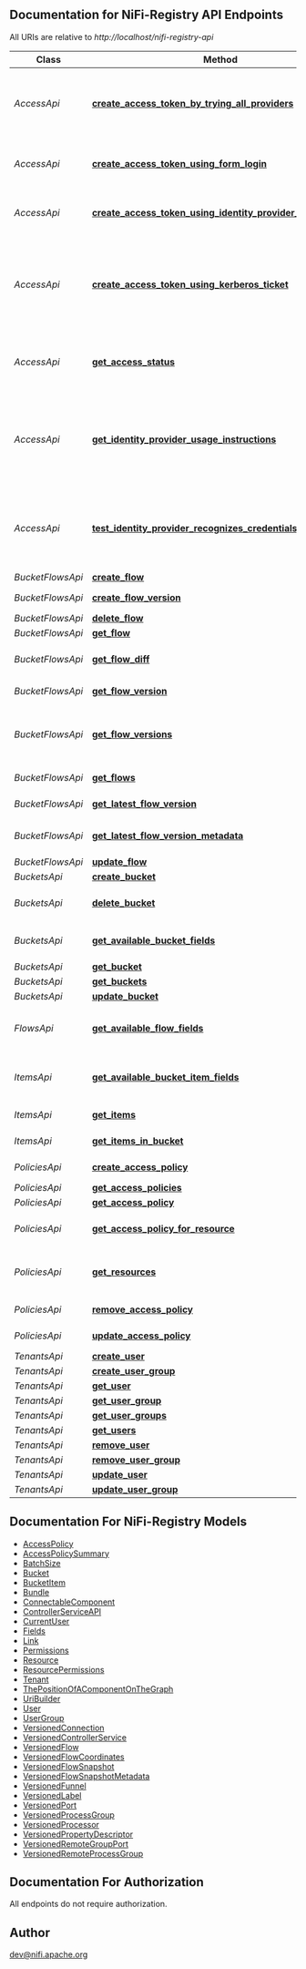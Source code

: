 ## Documentation for NiFi-Registry API Endpoints

All URIs are relative to *http://localhost/nifi-registry-api*

Class | Method | HTTP request | Description
------------ | ------------- | ------------- | -------------
*AccessApi* | [**create_access_token_by_trying_all_providers**](registry-docs/AccessApi.md#create_access_token_by_trying_all_providers) | **POST** /access/token | Creates a token for accessing the REST API via auto-detected method of verifying client identity claim credentials
*AccessApi* | [**create_access_token_using_form_login**](registry-docs/AccessApi.md#create_access_token_using_form_login) | **POST** /access/token/login | Creates a token for accessing the REST API via username/password
*AccessApi* | [**create_access_token_using_identity_provider_credentials**](registry-docs/AccessApi.md#create_access_token_using_identity_provider_credentials) | **POST** /access/token/identity-provider | Creates a token for accessing the REST API via a custom identity provider.
*AccessApi* | [**create_access_token_using_kerberos_ticket**](registry-docs/AccessApi.md#create_access_token_using_kerberos_ticket) | **POST** /access/token/kerberos | Creates a token for accessing the REST API via Kerberos Service Tickets or SPNEGO Tokens (which includes Kerberos Service Tickets)
*AccessApi* | [**get_access_status**](registry-docs/AccessApi.md#get_access_status) | **GET** /access | Returns the current client&#39;s authenticated identity and permissions to top-level resources
*AccessApi* | [**get_identity_provider_usage_instructions**](registry-docs/AccessApi.md#get_identity_provider_usage_instructions) | **GET** /access/token/identity-provider/usage | Provides a description of how the currently configured identity provider expects credentials to be passed to POST /access/token/identity-provider
*AccessApi* | [**test_identity_provider_recognizes_credentials_format**](registry-docs/AccessApi.md#test_identity_provider_recognizes_credentials_format) | **POST** /access/token/identity-provider/test | Tests the format of the credentials against this identity provider without preforming authentication on the credentials to validate them.
*BucketFlowsApi* | [**create_flow**](registry-docs/BucketFlowsApi.md#create_flow) | **POST** /buckets/{bucketId}/flows | Creates a flow
*BucketFlowsApi* | [**create_flow_version**](registry-docs/BucketFlowsApi.md#create_flow_version) | **POST** /buckets/{bucketId}/flows/{flowId}/versions | Creates the next version of a flow
*BucketFlowsApi* | [**delete_flow**](registry-docs/BucketFlowsApi.md#delete_flow) | **DELETE** /buckets/{bucketId}/flows/{flowId} | Deletes a flow.
*BucketFlowsApi* | [**get_flow**](registry-docs/BucketFlowsApi.md#get_flow) | **GET** /buckets/{bucketId}/flows/{flowId} | Gets a flow
*BucketFlowsApi* | [**get_flow_diff**](registry-docs/BucketFlowsApi.md#get_flow_diff) | **GET** /buckets/{bucketId}/flows/{flowId}/diff/{versionA}/{versionB} | Returns a list of differences between 2 versions of a flow
*BucketFlowsApi* | [**get_flow_version**](registry-docs/BucketFlowsApi.md#get_flow_version) | **GET** /buckets/{bucketId}/flows/{flowId}/versions/{versionNumber} | Gets the given version of a flow
*BucketFlowsApi* | [**get_flow_versions**](registry-docs/BucketFlowsApi.md#get_flow_versions) | **GET** /buckets/{bucketId}/flows/{flowId}/versions | Gets summary information for all versions of a flow. Versions are ordered newest-&gt;oldest.
*BucketFlowsApi* | [**get_flows**](registry-docs/BucketFlowsApi.md#get_flows) | **GET** /buckets/{bucketId}/flows | Gets all flows in the given bucket
*BucketFlowsApi* | [**get_latest_flow_version**](registry-docs/BucketFlowsApi.md#get_latest_flow_version) | **GET** /buckets/{bucketId}/flows/{flowId}/versions/latest | Get the latest version of a flow
*BucketFlowsApi* | [**get_latest_flow_version_metadata**](registry-docs/BucketFlowsApi.md#get_latest_flow_version_metadata) | **GET** /buckets/{bucketId}/flows/{flowId}/versions/latest/metadata | Get the metadata for the latest version of a flow
*BucketFlowsApi* | [**update_flow**](registry-docs/BucketFlowsApi.md#update_flow) | **PUT** /buckets/{bucketId}/flows/{flowId} | Updates a flow
*BucketsApi* | [**create_bucket**](registry-docs/BucketsApi.md#create_bucket) | **POST** /buckets | Creates a bucket
*BucketsApi* | [**delete_bucket**](registry-docs/BucketsApi.md#delete_bucket) | **DELETE** /buckets/{bucketId} | Deletes a bucket along with all objects stored in the bucket
*BucketsApi* | [**get_available_bucket_fields**](registry-docs/BucketsApi.md#get_available_bucket_fields) | **GET** /buckets/fields | Retrieves field names for searching or sorting on buckets.
*BucketsApi* | [**get_bucket**](registry-docs/BucketsApi.md#get_bucket) | **GET** /buckets/{bucketId} | Gets a bucket
*BucketsApi* | [**get_buckets**](registry-docs/BucketsApi.md#get_buckets) | **GET** /buckets | Gets all buckets
*BucketsApi* | [**update_bucket**](registry-docs/BucketsApi.md#update_bucket) | **PUT** /buckets/{bucketId} | Updates a bucket
*FlowsApi* | [**get_available_flow_fields**](registry-docs/FlowsApi.md#get_available_flow_fields) | **GET** /flows/fields | Retrieves the available field names that can be used for searching or sorting on flows.
*ItemsApi* | [**get_available_bucket_item_fields**](registry-docs/ItemsApi.md#get_available_bucket_item_fields) | **GET** /items/fields | Retrieves the available field names for searching or sorting on bucket items.
*ItemsApi* | [**get_items**](registry-docs/ItemsApi.md#get_items) | **GET** /items | Get items across all buckets
*ItemsApi* | [**get_items_in_bucket**](registry-docs/ItemsApi.md#get_items_in_bucket) | **GET** /items/{bucketId} | Gets items of the given bucket
*PoliciesApi* | [**create_access_policy**](registry-docs/PoliciesApi.md#create_access_policy) | **POST** /policies | Creates an access policy
*PoliciesApi* | [**get_access_policies**](registry-docs/PoliciesApi.md#get_access_policies) | **GET** /policies | Gets all access policies
*PoliciesApi* | [**get_access_policy**](registry-docs/PoliciesApi.md#get_access_policy) | **GET** /policies/{id} | Gets an access policy
*PoliciesApi* | [**get_access_policy_for_resource**](registry-docs/PoliciesApi.md#get_access_policy_for_resource) | **GET** /policies/{action}/{resource} | Gets an access policy for the specified action and resource
*PoliciesApi* | [**get_resources**](registry-docs/PoliciesApi.md#get_resources) | **GET** /policies/resources | Gets the available resources that support access/authorization policies
*PoliciesApi* | [**remove_access_policy**](registry-docs/PoliciesApi.md#remove_access_policy) | **DELETE** /policies/{id} | Deletes an access policy
*PoliciesApi* | [**update_access_policy**](registry-docs/PoliciesApi.md#update_access_policy) | **PUT** /policies/{id} | Updates a access policy
*TenantsApi* | [**create_user**](registry-docs/TenantsApi.md#create_user) | **POST** /tenants/users | Creates a user
*TenantsApi* | [**create_user_group**](registry-docs/TenantsApi.md#create_user_group) | **POST** /tenants/user-groups | Creates a user group
*TenantsApi* | [**get_user**](registry-docs/TenantsApi.md#get_user) | **GET** /tenants/users/{id} | Gets a user
*TenantsApi* | [**get_user_group**](registry-docs/TenantsApi.md#get_user_group) | **GET** /tenants/user-groups/{id} | Gets a user group
*TenantsApi* | [**get_user_groups**](registry-docs/TenantsApi.md#get_user_groups) | **GET** /tenants/user-groups | Gets all user groups
*TenantsApi* | [**get_users**](registry-docs/TenantsApi.md#get_users) | **GET** /tenants/users | Gets all users
*TenantsApi* | [**remove_user**](registry-docs/TenantsApi.md#remove_user) | **DELETE** /tenants/users/{id} | Deletes a user
*TenantsApi* | [**remove_user_group**](registry-docs/TenantsApi.md#remove_user_group) | **DELETE** /tenants/user-groups/{id} | Deletes a user group
*TenantsApi* | [**update_user**](registry-docs/TenantsApi.md#update_user) | **PUT** /tenants/users/{id} | Updates a user
*TenantsApi* | [**update_user_group**](registry-docs/TenantsApi.md#update_user_group) | **PUT** /tenants/user-groups/{id} | Updates a user group


## Documentation For NiFi-Registry Models

 - [AccessPolicy](registry-docs/AccessPolicy.md)
 - [AccessPolicySummary](registry-docs/AccessPolicySummary.md)
 - [BatchSize](registry-docs/BatchSize.md)
 - [Bucket](registry-docs/Bucket.md)
 - [BucketItem](registry-docs/BucketItem.md)
 - [Bundle](registry-docs/Bundle.md)
 - [ConnectableComponent](registry-docs/ConnectableComponent.md)
 - [ControllerServiceAPI](registry-docs/ControllerServiceAPI.md)
 - [CurrentUser](registry-docs/CurrentUser.md)
 - [Fields](registry-docs/Fields.md)
 - [Link](registry-docs/Link.md)
 - [Permissions](registry-docs/Permissions.md)
 - [Resource](registry-docs/Resource.md)
 - [ResourcePermissions](registry-docs/ResourcePermissions.md)
 - [Tenant](registry-docs/Tenant.md)
 - [ThePositionOfAComponentOnTheGraph](registry-docs/ThePositionOfAComponentOnTheGraph.md)
 - [UriBuilder](registry-docs/UriBuilder.md)
 - [User](registry-docs/User.md)
 - [UserGroup](registry-docs/UserGroup.md)
 - [VersionedConnection](registry-docs/VersionedConnection.md)
 - [VersionedControllerService](registry-docs/VersionedControllerService.md)
 - [VersionedFlow](registry-docs/VersionedFlow.md)
 - [VersionedFlowCoordinates](registry-docs/VersionedFlowCoordinates.md)
 - [VersionedFlowSnapshot](registry-docs/VersionedFlowSnapshot.md)
 - [VersionedFlowSnapshotMetadata](registry-docs/VersionedFlowSnapshotMetadata.md)
 - [VersionedFunnel](registry-docs/VersionedFunnel.md)
 - [VersionedLabel](registry-docs/VersionedLabel.md)
 - [VersionedPort](registry-docs/VersionedPort.md)
 - [VersionedProcessGroup](registry-docs/VersionedProcessGroup.md)
 - [VersionedProcessor](registry-docs/VersionedProcessor.md)
 - [VersionedPropertyDescriptor](registry-docs/VersionedPropertyDescriptor.md)
 - [VersionedRemoteGroupPort](registry-docs/VersionedRemoteGroupPort.md)
 - [VersionedRemoteProcessGroup](registry-docs/VersionedRemoteProcessGroup.md)


## Documentation For Authorization

 All endpoints do not require authorization.


## Author

dev@nifi.apache.org


